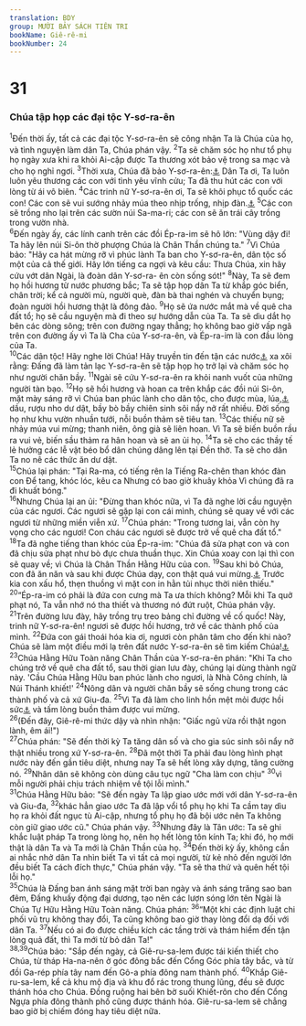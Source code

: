 ```yaml
---
translation: BDY
group: MƯỜI BẢY SÁCH TIÊN TRI
bookName: Giê-rê-mi 
bookNumber: 24
---
```


<div class="title"><h1>31</h1><h3>Chúa tập họp các đại tộc Y-sơ-ra-ên</h3></div>
<span class="verse gie_31_1"><sup>1</sup>Đến thời ấy, tất cả các đại tộc Y-sơ-ra-ên sẽ công nhận Ta là Chúa của họ, và tình nguyện làm dân Ta, Chúa phán vậy. </span>
<span class="verse gie_31_2"><sup>2</sup>Ta sẽ chăm sóc họ như tổ phụ họ ngày xưa khi ra khỏi Ai-cập được Ta thương xót bảo vệ trong sa mạc và cho họ nghỉ ngơi. </span>
<span class="verse gie_31_3"><sup>3</sup>Thời xưa, Chúa đã bảo Y-sơ-ra-ên:<a href="#" data-toggle="tooltip" data-placement="bottom" title="Nt Đức Giê-hô-va đă hiện ra cùng tôi thời xa xưa, bảo rằng:">⚓</a> Dân Ta ơi, Ta luôn luôn yêu thương các con với tình yêu vĩnh cửu; Ta đã thu hút các con với lòng từ ái vô biên. </span>
<span class="verse gie_31_4"><sup>4</sup>Các trinh nữ Y-sơ-ra-ên ơi, Ta sẽ khôi phục tổ quốc các con! Các con sẽ vui sướng nhảy múa theo nhịp trống, nhịp đàn.<a href="#" data-toggle="tooltip" data-placement="bottom" title="Nt với trống cơm">⚓</a> </span>
<span class="verse gie_31_5"><sup>5</sup>Các con sẽ trồng nho lại trên các sườn núi Sa-ma-ri; các con sẽ ăn trái cây trồng trong vườn nhà.<br/></span>
<span class="verse gie_31_6"><sup>6</sup>Đến ngày ấy, các lính canh trên các đồi Ép-ra-im sẽ hô lớn: &#34;Vùng dậy đi! Ta hãy lên núi Si-ôn thờ phượng Chúa là Chân Thần chúng ta.&#34; </span>
<span class="verse gie_31_7"><sup>7</sup>Vì Chúa bảo: &#34;Hãy ca hát mừng rỡ vì phúc lành Ta ban cho Y-sơ-ra-ên, dân tộc số một của cả thế giới. Hãy lớn tiếng ca ngợi và kêu cầu: Thưa Chúa, xin hãy cứu vớt dân Ngài, là đoàn dân Y-sơ-ra- ên còn sống sót!&#34; </span>
<span class="verse gie_31_8"><sup>8</sup>Này, Ta sẽ đem họ hồi hương từ nước phương bắc; Ta sẽ tập họp dân Ta từ khắp góc biển, chân trời; kể cả người mù, người què, đàn bà thai nghén và chuyển bụng; đoàn người hồi hương thật là đông đảo. </span>
<span class="verse gie_31_9"><sup>9</sup>Họ sẽ ứa nước mắt mà về quê cha đất tổ; họ sẽ cầu nguyện mà đi theo sự hướng dẫn của Ta. Ta sẽ dìu dắt họ bên các dòng sông; trên con đường ngay thẳng; họ không bao giờ vấp ngã trên con đường ấy vì Ta là Cha của Y-sơ-ra-ên, và Ép-ra-im là con đầu lòng của Ta.<br/></span>
<span class="verse gie_31_10"><sup>10</sup>Các dân tộc! Hãy nghe lời Chúa! Hãy truyền tin đến tận các nước<a href="#" data-toggle="tooltip" data-placement="bottom" title="bờ biển">⚓</a> xa xôi rằng: Đấng đã làm tản lạc Y-sơ-ra-ên sẽ tập họp họ trở lại và chăm sóc họ như người chăn bầy. </span>
<span class="verse gie_31_11"><sup>11</sup>Ngài sẽ cứu Y-sơ-ra-ên ra khỏi nanh vuốt của những người tàn bạo. </span>
<span class="verse gie_31_12"><sup>12</sup>Họ sẽ hồi hương và hoan ca trên khắp các đồi núi Si-ôn, mặt mày sáng rỡ vì Chúa ban phúc lành cho dân tộc, cho được mùa, lúa,<a href="#" data-toggle="tooltip" data-placement="bottom" title="Nt lúa mì">⚓</a> dầu, rượu nho dư dật, bầy bò bầy chiên sinh sôi nẩy nở rất nhiều. Đời sống họ như khu vườn nhuần tưới, nỗi buồn thảm sẽ tiêu tan. </span>
<span class="verse gie_31_13"><sup>13</sup>Các thiếu nữ sẽ nhảy múa vui mừng; thanh niên, ông già sẽ liên hoan. Vì Ta sẽ biến buồn rầu ra vui vẻ, biến sầu thảm ra hân hoan và sẽ an ủi họ. </span>
<span class="verse gie_31_14"><sup>14</sup>Ta sẽ cho các thầy tế lẻ hưởng các lễ vật béo bổ dân chúng dâng lên tại Đền thờ. Ta sẽ cho dân Ta no nê các thức ăn dư dật.<br/></span>
<span class="verse gie_31_15"><sup>15</sup>Chúa lại phán: &#34;Tại Ra-ma, có tiếng rên la Tiếng Ra-chên than khóc đàn con Để tang, khóc lóc, kêu ca Nhưng có bao giờ khuây khỏa Vì chúng đã ra đi khuất bóng.&#34;<br/></span>
<span class="verse gie_31_16"><sup>16</sup>Nhưng Chúa lại an ủi: &#34;Đừng than khóc nữa, vì Ta đã nghe lời cầu nguyện của các ngươi. Các ngươi sẽ gặp lại con cái mình, chúng sẽ quay về với các ngươi từ những miền viễn xứ. </span>
<span class="verse gie_31_17"><sup>17</sup>Chúa phán: &#34;Trong tương lai, vẫn còn hy vọng cho các ngươi! Con cháu các ngươi sẽ được trở về quê cha đất tổ.&#34;<br/></span>
<span class="verse gie_31_18"><sup>18</sup>Ta đã nghe tiếng than khóc của Ép-ra-im: &#34;Chúa đã sửa phạt con và con đã chịu sửa phạt như bò đực chưa thuần thục. Xin Chúa xoay con lại thì con sẽ quay về; vì Chúa là Chân Thần Hằng Hữu của con. </span>
<span class="verse gie_31_19"><sup>19</sup>Sau khi bỏ Chúa, con đã ăn năn và sau khi được Chúa dạy, con thật quá vui mừng.<a href="#" data-toggle="tooltip" data-placement="bottom" title="Nt vỗ đùi">⚓</a> Trước kia con xấu hổ, thẹn thuồng vì mặt con in hằn tủi nhục thời niên thiếu.&#34;<br/></span>
<span class="verse gie_31_20"><sup>20</sup>“Ép-ra-im có phải là đứa con cưng mà Ta ưa thích không? Mỗi khi Ta quở phạt nó, Ta vẫn nhớ nó tha thiết và thương nó đứt ruột, Chúa phán vậy.<br/></span>
<span class="verse gie_31_21"><sup>21</sup>Trên đường lưu đày, hãy trồng trụ treo bảng chỉ đường về cố quốc! Này, trinh nữ Y-sơ-ra-ên! ngươi sẽ được hồi hương, trở về các thành phố của mình. </span>
<span class="verse gie_31_22"><sup>22</sup>Đứa con gái thoái hóa kia ơi, ngươi còn phân tâm cho đến khi nào? Chúa sẽ làm một điều mới lạ trên đất nước Y-sơ-ra-ên sẽ tìm kiếm Chúa!<a href="#" data-toggle="tooltip" data-placement="bottom" title="Nt một người nữ sẽ bao bọc một người nam">⚓</a><br/></span>
<span class="verse gie_31_23"><sup>23</sup>Chúa Hằng Hữu Toàn năng Chân Thần của Y-sơ-ra-ên phán: &#34;Khi Ta cho chúng trở về quê cha đất tổ, sau thời gian lưu đày, chúng lại dùng thành ngữ này. &#39;Cầu Chúa Hằng Hữu ban phúc lành cho ngươi, là Nhà Công chính, là Núi Thánh khiết!&#39; </span>
<span class="verse gie_31_24"><sup>24</sup>Nông dân và người chăn bầy sẽ sống chung trong các thành phố và cả xứ Giu-đa. </span>
<span class="verse gie_31_25"><sup>25</sup>Vì Ta đã làm cho linh hồn mệt mỏi được hồi sức<a href="#" data-toggle="tooltip" data-placement="bottom" title="Nt thỏa mãn">⚓</a> và tấm lòng buồn thảm được vui mừng.<br/></span>
<span class="verse gie_31_26"><sup>26</sup>(Đến đây, Giê-rê-mi thức dậy và nhìn nhận: &#34;Giấc ngủ vừa rồi thật ngon lành, êm ái!&#34;)<br/></span>
<span class="verse gie_31_27"><sup>27</sup>Chúa phán: &#34;Sẽ đến thời kỳ Ta tăng dân số và cho gia súc sinh sôi nẩy nở thật nhiều trong xứ Y-sơ-ra-ên. </span>
<span class="verse gie_31_28"><sup>28</sup>Đã một thời Ta phải đau lòng hình phạt nước này đến gần tiêu diệt, nhưng nay Ta sẽ hết lòng xây dựng, tăng cường nó. </span>
<span class="verse gie_31_29"><sup>29</sup>Nhân dân sẽ không còn dùng câu tục ngữ &#34;Cha làm con chịu&#34; </span>
<span class="verse gie_31_30"><sup>30</sup>vì mỗi người phải chịu trách nhiệm về tội lỗi mình.&#34;<br/></span>
<span class="verse gie_31_31"><sup>31</sup>Chúa Hằng Hữu bảo: &#34;Sẽ đến ngày Ta lập giao ước mới với dân Y-sơ-ra-ên và Giu-đa, </span>
<span class="verse gie_31_32"><sup>32</sup>khác hẳn giao ước Ta đã lập vổi tổ phụ họ khi Ta cầm tay dìu họ ra khỏi đất ngục tù Ai-cập, nhưng tổ phụ họ đã bội ước nên Ta không còn giữ giao ước cũ.&#34; Chúa phán vậy. </span>
<span class="verse gie_31_33"><sup>33</sup>Nhưng đây là Tân ước: Ta sẽ ghi khắc luật pháp Ta trong lòng họ, nên họ hết lòng tôn kính Ta; khi đó, họ mới thật là dân Ta và Ta mới là Chân Thần của họ. </span>
<span class="verse gie_31_34"><sup>34</sup>Đến thời kỳ ấy, không cần ai nhắc nhở dân Ta nhìn biết Ta vì tất cả mọi người, từ kẻ nhỏ đến người lớn đều biết Ta cách đích thực,&#34; Chúa phán vậy. &#34;Ta sẽ tha thứ và quên hết tội lỗi họ.&#34;<br/></span>
<span class="verse gie_31_35"><sup>35</sup>Chúa là Đấng ban ánh sáng mặt trời ban ngày và ánh sáng trăng sao ban đêm, Đấng khuấy động đại dương, tạo nên các lượn sóng lớn tên Ngài là Chúa Tự Hữu Hằng Hữu Toàn năng. Chúa phán: </span>
<span class="verse gie_31_36"><sup>36</sup>“Một khi các định luật chi phối vũ trụ không thay đổi, Ta cũng không bao giờ thay lòng đổi dạ đối với dân Ta. </span>
<span class="verse gie_31_37"><sup>37</sup>Nếu có ai đo được chiều kích các tầng trời và thám hiểm đến tận lòng quả đất, thì Ta mới từ bỏ dân Ta!&#34;<br/></span>
<span class="verse gie_31_38 gie_31_39"><sup>38,39</sup>Chúa bảo: &#34;Sắp đến ngày, cả Giê-ru-sa-lem được tái kiến thiết cho Chúa, từ tháp Ha-na-nên ở góc đông bắc đến Cổng Góc phía tây bắc, và từ đồi Ga-rép phía tây nam đến Gô-a phía đông nam thành phố. </span>
<span class="verse gie_31_40"><sup>40</sup>Khắp Giê-ru-sa-lem, kể cả khu mộ địa và khu đổ rác trong thung lũng, đều sẽ được thánh hóa cho Chúa. Đồng ruộng hai bên bờ suối Khiết-rôn cho đến Cổng Ngựa phía đông thành phố cũng được thánh hóa. Giê-ru-sa-lem sẽ chẳng bao giờ bị chiếm đóng hay tiêu diệt nữa.</span>
